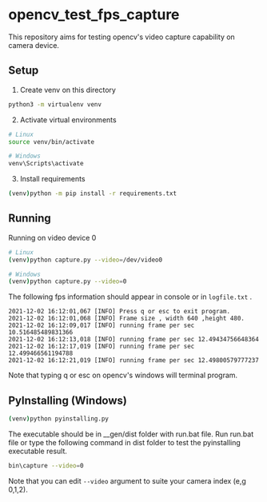 # opencv_test_fps_capture
This repository aims for testing opencv's video capture capability on camera device.

## Setup

1. Create venv on this directory

```bash
python3 -m virtualenv venv
```

2. Activate virtual environments

```bash
# Linux    
source venv/bin/activate

# Windows
venv\Scripts\activate
```

3. Install requirements

```bash
(venv)python -m pip install -r requirements.txt
```

## Running
Running on video device 0 

```bash
# Linux    
(venv)python capture.py --video=/dev/video0

# Windows
(venv)python capture.py --video=0
```

The following fps information should appear in console or in ```logfile.txt``` . 

```
2021-12-02 16:12:01,067 [INFO] Press q or esc to exit program.
2021-12-02 16:12:01,068 [INFO] Frame size , width 640 ,height 480.
2021-12-02 16:12:09,017 [INFO] running frame per sec 10.516485489831366
2021-12-02 16:12:13,018 [INFO] running frame per sec 12.49434756648364
2021-12-02 16:12:17,019 [INFO] running frame per sec 12.499466561194788
2021-12-02 16:12:21,019 [INFO] running frame per sec 12.49800579777237
```

Note that typing q or esc on opencv's windows will terminal program.

## PyInstalling (Windows)

```bash
(venv)python pyinstalling.py
```

The executable should be in __gen/dist folder with run.bat file.
Run run.bat file or type the following command in dist folder to test the pyinstalling executable result.

```bash
bin\capture --video=0
```

Note that you can edit ```--video```  argument to suite your camera index (e,g 0,1,2).

